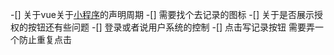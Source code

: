 -[] 关于vue关于[小程序](https://developers.weixin.qq.com/miniprogram/dev/framework/app-service/page.html#pageprototypesetdataobject-data-function-callback)的声明周期
-[] 需要找个去记录的图标
-[] 关于是否展示授权的按钮还有些问题
-[] 登录或者说用户系统的控制
-[] 点击写记录按钮 需要弄一个防止重复点击